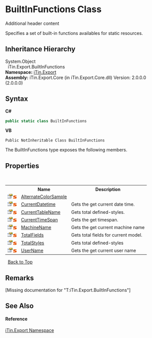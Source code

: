 # BuiltInFunctions Class
Additional header content 

Specifies a set of built-in functions availables for static resources.


## Inheritance Hierarchy
System.Object<br />&nbsp;&nbsp;iTin.Export.BuiltInFunctions<br />
**Namespace:**&nbsp;<a href="N_iTin_Export">iTin.Export</a><br />**Assembly:**&nbsp;iTin.Export.Core (in iTin.Export.Core.dll) Version: 2.0.0.0 (2.0.0.0)

## Syntax

**C#**<br />
``` C#
public static class BuiltInFunctions
```

**VB**<br />
``` VB
Public NotInheritable Class BuiltInFunctions
```

The BuiltInFunctions type exposes the following members.


## Properties
&nbsp;<table><tr><th></th><th>Name</th><th>Description</th></tr><tr><td>![Public property](media/pubproperty.gif "Public property")![Static member](media/static.gif "Static member")</td><td><a href="P_iTin_Export_BuiltInFunctions_AlternateColorSample">AlternateColorSample</a></td><td /></tr><tr><td>![Public property](media/pubproperty.gif "Public property")![Static member](media/static.gif "Static member")</td><td><a href="P_iTin_Export_BuiltInFunctions_CurrentDatetime">CurrentDatetime</a></td><td>
Gets the get current date time.</td></tr><tr><td>![Public property](media/pubproperty.gif "Public property")![Static member](media/static.gif "Static member")</td><td><a href="P_iTin_Export_BuiltInFunctions_CurrentTableName">CurrentTableName</a></td><td>
Gets total defined-styles.</td></tr><tr><td>![Public property](media/pubproperty.gif "Public property")![Static member](media/static.gif "Static member")</td><td><a href="P_iTin_Export_BuiltInFunctions_CurrentTimeSpan">CurrentTimeSpan</a></td><td>
Gets the get timespan.</td></tr><tr><td>![Public property](media/pubproperty.gif "Public property")![Static member](media/static.gif "Static member")</td><td><a href="P_iTin_Export_BuiltInFunctions_MachineName">MachineName</a></td><td>
Gets the get current machine name</td></tr><tr><td>![Public property](media/pubproperty.gif "Public property")![Static member](media/static.gif "Static member")</td><td><a href="P_iTin_Export_BuiltInFunctions_TotalFields">TotalFields</a></td><td>
Gets total fields for current model.</td></tr><tr><td>![Public property](media/pubproperty.gif "Public property")![Static member](media/static.gif "Static member")</td><td><a href="P_iTin_Export_BuiltInFunctions_TotalStyles">TotalStyles</a></td><td>
Gets total defined-styles</td></tr><tr><td>![Public property](media/pubproperty.gif "Public property")![Static member](media/static.gif "Static member")</td><td><a href="P_iTin_Export_BuiltInFunctions_UserName">UserName</a></td><td>
Gets the get current user name</td></tr></table>&nbsp;
<a href="#builtinfunctions-class">Back to Top</a>

## Remarks
\[Missing <remarks> documentation for "T:iTin.Export.BuiltInFunctions"\]

## See Also


#### Reference
<a href="N_iTin_Export">iTin.Export Namespace</a><br />